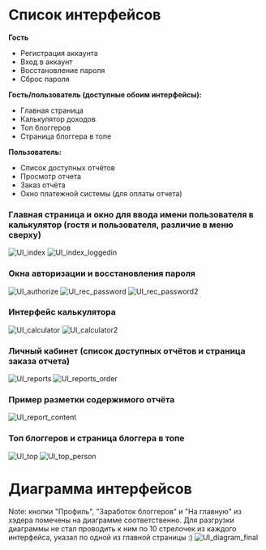 # Cписок интерфейсов

**Гость**
 - Регистрация аккаунта
 - Вход в аккаунт
 - Восстановление пароля
 - Сброс пароля

**Гость/пользователь (доступные обоим интерфейсы):**

 - Главная страница
 - Калькулятор доходов
 - Топ блоггеров
 - Страница блоггера в топе

**Пользователь:**

 - Список доступных отчётов
 - Просмотр отчета
 - Заказ отчёта
 - Окно платежной системы (для оплаты отчета)

### Главная страница и окно для ввода имени пользователя в калькулятор (гостя и пользователя, различие в меню сверху)
![UI_index](https://user-images.githubusercontent.com/95046139/147320606-4f68ed80-6569-4072-8616-656b157e5f78.png)
![UI_index_loggedin](https://user-images.githubusercontent.com/95046139/147320676-56ada832-93ee-4bf0-a0ad-cf49e64a5297.png)

### Окна авторизации и восстановления пароля
![UI_authorize](https://user-images.githubusercontent.com/95046139/147320690-b39d6aed-60a6-456c-b1b9-1635abcdb76a.png)
![UI_rec_password](https://user-images.githubusercontent.com/95046139/147320705-2d4fb9a5-a500-462d-ae64-fd6dfde2d747.png)
![UI_rec_password2](https://user-images.githubusercontent.com/95046139/147320712-466bb802-394a-499c-8bfa-4abe1bdb92e5.png)

### Интерфейс калькулятора
![UI_calculator](https://user-images.githubusercontent.com/95046139/147320727-bc6092c5-9074-4e44-a7e7-d4b03a715b19.png)
![UI_calculator2](https://user-images.githubusercontent.com/95046139/147320736-e5fcd3e7-d39d-4281-b3c5-9bfac0dbf97b.png)

### Личный кабинет (список доступных отчётов и страница заказа отчета)
![UI_reports](https://user-images.githubusercontent.com/95046139/147321698-6e883b7c-723b-482f-ad76-5e278acc45b8.png)
![UI_reports_order](https://user-images.githubusercontent.com/95046139/147321716-07ad6721-d550-461e-8b2e-d2e9ddb853c5.png)

### Пример разметки содержимого отчёта
![UI_report_content](https://user-images.githubusercontent.com/95046139/147320853-04b08373-8e2e-46dd-8958-b52491b80757.png)

### Топ блоггеров и страница блоггера в топе
![UI_top](https://user-images.githubusercontent.com/95046139/147321185-c76c574e-a784-475a-aca4-582c7c78f8b2.png)
![UI_top_person](https://user-images.githubusercontent.com/95046139/147321191-8755b2fa-b405-4b61-b7e9-20662211cb1c.png)

# Диаграмма интерфейсов

Note: кнопки "Профиль", "Заработок блоггеров" и "На главную" из хэдера помечены на диаграмме соответственно. Для разгрузки диаграммы не стал проводить к ним по 10 стрелочек из каждого интерфейса, указал по одной из главной страницы :)
![UI_diagram_final](https://user-images.githubusercontent.com/95046139/147716300-a290a6c9-a9b0-4923-8499-522dec82142f.png)




